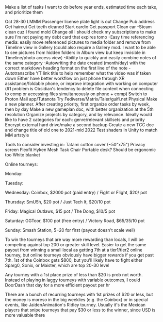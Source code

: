  Make a list of tasks I want to do before year ends, estimated time each take, and prioritize them

Oct 28-30 LMMM
Passenger license plate light is out
Change Pub address
Get haircut
Get teeth cleaned
Start cardio
Get passport
Clean car
-Steam clean cuz I found mold
Change oil 
I should check my subscriptions to make sure I'm not paying my debt card that expires tomo
-Easy time referencing media: easily move referenced pictures to media folder and remove from Timeline view in Gallery (could also require a Gallery mod. I want to be able to see pictures from hidden folders in Album view but keep invisible in Timeline/photo access view)
-Ability to quickly and easily combine notes of the same category
-Autowriting the date created (month/day) with the correct markdown heading format on the first line of the note
-Autotranscribe YT link title to help remember what the video was if taken down
Either have better workflow on just phone through XR assistance/foldable phone, or improve integration with working on computer (#1 problem is Obsidian's tendency to delete file content when connecting to comp or accessing files simultaneously on phone + comp)
Switch to Proton Mail app/Tutanota
Try Fediverse/Matrix/Taler/guifi.net
Physical
Make a new planner. After creating priority, first organize order tasks by week, then by day
Make a new gameplan doc, with better organization at the 5th resolution
Organize projects by category, and by relevance. Ideally would like to have 2 categories for each: genre/relevant skillsets and priority
Encrypt external hard drive/make a second backup
Create a new TCC doc and change title of old one to 2021-mid 2022
Test shaders in Unity to match MM artstyle

Tools to consider investing in:
Tatami cotton cover (~50"x75")
Privacy screen
Flexfit Hyken Mesh Task Chair
Portable desk? 
Should be ergonomic too
White blanket



Online tourneys:

Monday: 

Tuesday:

Wednesday: Coinbox, $2000 pot (paid entry) / Fight or Flight, $20/ pot

Thursday: SmU5h, $20 pot / Just Tech It, $20/10 pot

Friday: Magical Outlaws, $15 pot / The Dong, $10/5 pot

Saturday: GGToor, $100 pot (free entry) / Victory Road, $65/35/10 pot

Sunday: Smash Station, $5-$20 for first (payout doesn't scale well)

To win the tourneys that are way more rewarding than locals, I will be competing against top 200 or greater skill level. Easier to get the same payout from winning a small local as getting 7th at a tier1/tier2 online tourney, but online tourneys obviously have bigger rewards if you get past 7th. 1st of the Coinbox gets $800, but you'll likely have to fight either Sparg0, Sonix, or Maister, which are top 20-30 level

Any tourney with a 1st place prize of less than $20 is prob not worth. Instead of playing in laggy tourneys with variable outcomes, I could DoorDash that day for a more efficient payout per hr

There are a bunch of recurring tourneys with 1st prizes of $20 or less, but the money is moreso in the big weeklies (e.g. the Coinbox) or in special events, like JaidenAnimation's Ridley tourney. Usually it's the Mexican players that snipe tourneys that pay $30 or less to the winner, since USD is more valuable there 